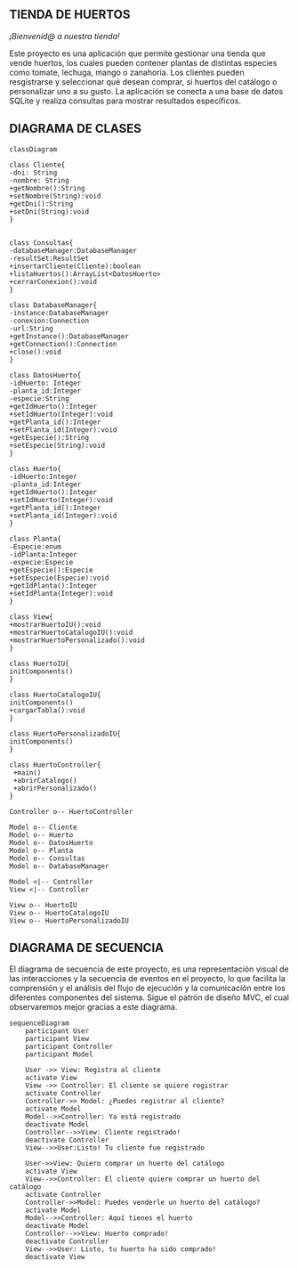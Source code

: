 ## TIENDA DE HUERTOS

*¡Bienvenid@ a nuestra tienda!*

Este proyecto es una aplicación que permite gestionar una tienda 
que vende huertos, los cuales pueden contener plantas de distintas especies
como tomate, lechuga, mango o zanahoria. Los clientes pueden resgistrarse
y seleccionar qué desean comprar, si huertos del catálogo o personalizar
uno a su gusto. La aplicación se conecta a una base de datos SQLite y realiza
consultas para mostrar resultados específicos.

## DIAGRAMA DE CLASES

```mermaid
classDiagram

class Cliente{
-dni: String
-nombre: String
+getNombre():String
+setNombre(String):void
+getDni():String
+setDni(String):void
}


class Consultas{
-databaseManager:DatabaseManager
-resultSet:ResultSet
+insertarCliente(Cliente):boolean
+listaHuertos():ArrayList<DatosHuerto>
+cerrarConexion():void
}

class DatabaseManager{
-instance:DatabaseManager
-conexion:Connection
-url:String
+getInstance():DatabaseManager
+getConnection():Connection
+close():void
}

class DatosHuerto{
-idHuerto: Integer
-planta_id:Integer
-especie:String
+getIdHuerto():Integer
+setIdHuerto(Integer):void
+getPlanta_id():Integer
+setPlanta_id(Integer):void
+getEspecie():String
+setEspecie(String):void
}

class Huerto{
-idHuerto:Integer
-planta_id:Integer
+getIdHuerto():Integer
+setIdHuerto(Integer):void
+getPlanta_id():Integer
+setPlanta_id(Integer):void
}

class Planta{
-Especie:enum
-idPlanta:Integer
-especie:Especie
+getEspecie():Especie
+setEspecie(Especie):void
+getIdPlanta():Integer
+setIdPlanta(Integer):void
}

class View{
+mostrarHuertoIU():void
+mostrarHuertoCatalogoIU():void
+mostrarHuertoPersonalizado():void
}

class HuertoIU{
initComponents()
}

class HuertoCatalogoIU{
initComponents()
+cargarTabla():void
}

class HuertoPersonalizadoIU{
initComponents()
}

class HuertoController{
 +main()
 +abrirCatalogo()
 +abrirPersonalizado()
}

Controller o-- HuertoController

Model o-- Cliente
Model o-- Huerto
Model o-- DatosHuerto
Model o-- Planta
Model o-- Consultas
Model o-- DatabaseManager

Model <|-- Controller
View <|-- Controller

View o-- HuertoIU
View o-- HuertoCatalogoIU
View o-- HuertoPersonalizadoIU
```



## DIAGRAMA DE SECUENCIA
El diagrama de secuencia de este proyecto, es una representación visual de las interacciones y 
la secuencia de eventos en el proyecto, lo que facilita la comprensión y el análisis del flujo de 
ejecución y la comunicación entre los diferentes componentes del sistema. Sigue el patrón de diseño MVC, el cual
observaremos mejor gracias a este diagrama.

```mermaid
sequenceDiagram
    participant User
    participant View
    participant Controller
    participant Model
    
    User ->> View: Registra al cliente
    activate View
    View ->> Controller: El cliente se quiere registrar
    activate Controller
    Controller->> Model: ¿Puedes registrar al cliente?
    activate Model
    Model-->>Controller: Ya está registrado
    deactivate Model
    Controller-->>View: Cliente registrado!
    deactivate Controller
    View-->>User:Listo! Tu cliente fue registrado

    User->>View: Quiero comprar un huerto del catálogo
    activate View
    View-->>Controller: El cliente quiere comprar un huerto del catálogo
    activate Controller
    Controller->>Model: Puedes venderle un huerto del catálogo?
    activate Model
    Model-->>Controller: Aquí tienes el huerto
    deactivate Model
    Controller-->>View: Huerto comprado!
    deactivate Controller
    View-->>User: Listo, tu huerto ha sido comprado!
    deactivate View
```